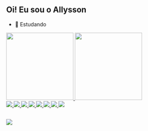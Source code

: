 ## Oi! Eu sou o Allysson

- 🌱 Estudando

<div>
  <a href="https://github.com/Allysson1">
    <img height="180em" src="https://github-readme-stats.vercel.app/api?username=Allysson1&theme=dracula&show_icons=true">
    <img height="180em" src="https://github-readme-stats.vercel.app/api/top-langs/?username=Allysson1&layout=compact&theme=dracula&show">
</div>

 <div>
  <img src="https://img.shields.io/badge/HTML5-E34F26?style=for-the-badge&logo=html5&logoColor=whitehttps://img.shields.io/badge/HTML5-E34F26?style=for-the-badge&logo=html5&logoColor=white">
   <img src="https://img.shields.io/badge/CSS3-1572B6?style=for-the-badge&logo=css3&logoColor=white">
   <img src="https://img.shields.io/badge/Bootstrap-563D7C?style=for-the-badge&logo=bootstrap&logoColor=white">
   <img src="https://img.shields.io/badge/PHP-777BB4?style=for-the-badge&logo=php&logoColor=white">
   <img src="https://img.shields.io/badge/GitHub-100000?style=for-the-badge&logo=github&logoColor=white">
   <img src="https://img.shields.io/badge/Git-E34F26?style=for-the-badge&logo=git&logoColor=white">
   <img src="https://img.shields.io/badge/Microsoft_Excel-217346?style=for-the-badge&logo=microsoft-excel&logoColor=white">
   <img src="https://img.shields.io/badge/MySQL-00000F?style=for-the-badge&logo=mysql&logoColor=white">
 </div>
 
##  
  
<div>
 <a href="https://www.linkedin.com/in/állysson-ernandes-6912451a5/" target="_blank"> <img src="https://img.shields.io/badge/LinkedIn-0077B5?style=for-the-badge&logo=linkedin&logoColor=white">  
</div>
  
<!--

Here are some ideas to get you started:

- 🔭 I’m currently working on ...
- 🌱 I’m currently learning ...
- 👯 I’m looking to collaborate on ...
- 🤔 I’m looking for help with ...
- 💬 Ask me about ...
- 📫 How to reach me: ...
- 😄 Pronouns: ...
- ⚡ Fun fact: ...
-->
